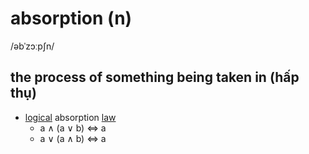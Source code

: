 # absorption (n)

/əbˈzɔːpʃn/

## the process of something being taken in (hấp thụ)

- [logical](logical-adj.md#following-or-able-to-follow-the-rules-of-logic-in-which-ideas-or-facts-are-based-on-other-true-ideas-or-facts) absorption [law](law-n.md#a-scientific-rule-that-somebody-has-stated-to-explain-a-natural-process)
  - a &#x2227; (a &#x2228; b) &#x21D4; a
  - a &#x2228; (a &#x2227; b) &#x21D4; a